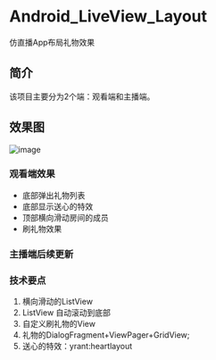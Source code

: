 # Android_LiveView_Layout
仿直播App布局礼物效果

## 简介
该项目主要分为2个端：观看端和主播端。

## 效果图
![image](https://github.com/xufei5789651/Android_LiveView_Layout/blob/master/screenshot/liveview.gif) 

### 观看端效果
- 底部弹出礼物列表
- 底部显示送心的特效
- 顶部横向滑动房间的成员
- 刷礼物效果

### 主播端后续更新

### 技术要点
1. 横向滑动的ListView
2. ListView 自动滚动到底部
3. 自定义刷礼物的View
4. 礼物的DialogFragment+ViewPager+GridView;
5. 送心的特效：yrant:heartlayout



